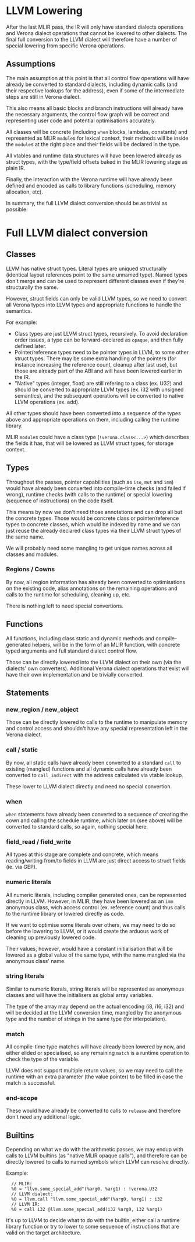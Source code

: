 # LLVM Lowering

After the last MLIR pass, the IR will only have standard dialects operations
and Verona dialect operations that cannot be lowered to other dialects. The
final full conversion to the LLVM dialect will therefore have a number of
special lowering from specific Verona operations.

## Assumptions

The main assumption at this point is that all control flow operations will
have already be converted to standard dialects, including dynamic calls (and
their respective lookups for the address), even if some of the intermediate
steps are still in Verona dialect.

This also means all basic blocks and branch instructions will already have the
necessary arguments, the control flow graph will be correct and representing
user code and potential optimisations accurately.

All classes will be concrete (including `when` blocks, lambdas, constants) and
represented as MLIR `module`s for lexical context, their methods will be inside
the `module`s at the right place and their fields will be declared in the type.

All vtables and runtime data structures will have been lowered already as struct
types, with the type/field offsets baked in the MLIR lowering stage as plain IR.

Finally, the interaction with the Verona runtime will have already been defined
and encoded as calls to library functions (scheduling, memory allocation, etc).

In summary, the full LLVM dialect conversion should be as trivial as possible.

# Full LLVM dialect conversion

## Classes

LLVM has native struct types. Literal types are uniqued structurally (identical
layout references point to the same unnamed type). Named types don't merge and
can be used to represent different classes even if they're structurally the same.

However, struct fields can only be valid LLVM types, so we need to convert all
Verona types into LLVM types and appropriate functions to handle the semantics.

For example:
 * Class types are just LLVM struct types, recursively. To avoid declaration
   order issues, a type can be forward-declared as `opaque`, and then fully
   defined later.
 * Pointer/reference types need to be pointer types in LLVM, to some other
   struct types. There may be some extra handling of the pointers (for instance
   increasing the reference count, cleanup after last use), but those are already
   part of the ABI and will have been lowered earlier in the IR.
 * "Native" types (integer, float) are still refering to a class (ex. U32) and
   should be converted to appropriate LLVM types (ex. i32 with unsigned
   semantics), and the subsequent operations will be converted to native LLVM
   operations (ex. add).

All other types should have been converted into a sequence of the types above and
appropriate operations on them, including calling the runtime library.

MLIR `module`s could have a class type (`!verona.class<...>`) which describes the
fields it has, that will be lowered as LLVM struct types, for storage context.

## Types

Throughout the passes, pointer capabilities (such as `iso`, `mut` and `imm`)
would have already been converted into compile-time checks (and failed if wrong),
runtime checks (with calls to the runtime) or special lowering (sequence of
instructions) on the code itself.

This means by now we don't need those annotations and can drop all but the
concrete types. Those would be concrete class or pointer/reference types to
concrete classes, which would be indexed by name and we can just reuse the
already declared class types via their LLVM struct types of the same name.

We will probably need some mangling to get unique names across all classes and
modules.

### Regions / Cowns

By now, all region information has already been converted to optimisations on
the existing code, alias annotations on the remaining operations and calls to
the runtime for scheduling, cleaning up, etc.

There is nothing left to need special convertions.

## Functions

All functions, including class static and dynamic methods and compile-generated
helpers, will be in the form of an MLIR function, with concrete typed arguments
and full standard dialect control flow.

Those can be directly lowered into the LLVM dialect on their own (via the
dialects' own converters). Additional Verona dialect operations that exist will
have their own implementation and be trivially converted.

## Statements

### new_region / new_object

Those can be directly lowered to calls to the runtime to manipulate memory and
control access and shouldn't have any special representation left in the
Verona dialect.

### call / static

By now, all static calls have already been converted to a standard `call` to
existing (mangled) functions and all dynamic calls have already been converted
to `call_indirect` with the address calculated via vtable lookup.

These lower to LLVM dialect directly and need no special convertion.

### when

`when` statements have already been converted to a sequence of creating the
cown and calling the schedule runtime, which later on (see above) will be
converted to standard calls, so again, nothing special here.

### field_read / field_write

All types at this stage are complete and concrete, which means reading/writing
from/to fields in LLVM are just direct access to struct fields (ie. via GEP).

### numeric literals

All numeric literals, including compiler generated ones, can be represented
directly in LLVM. However, in MLIR, they have been lowered as an `imm` anonymous
class, wich access control (ex. reference count) and thus calls to the runtime
library or lowered directly as code.

If we want to optimise some literals over others, we may need to do so before
the lowering to LLVM, or it would create the arduous work of cleaning up
previously lowered code.

Their values, however, would have a constant initialisation that will be lowered
as a global value of the same type, with the name mangled via the anonymous
class' name.

### string literals

Similar to numeric literals, string literals will be represented as anonymous
classes and will have the initialisers as global array variables.

The type of the array may depend on the actual encoding (i8, i16, i32) and will
be decided at the LLVM conversion time, mangled by the anonymous type and the
number of strings in the same type (for interpolation).

### match

All compile-time type matches will have already been lowered by now, and either
elided or specialised, so any remaining `match` is a runtime operation to check
the type of the variable.

LLVM does not support multiple return values, so we may need to call the runtime
with an extra parameter (the value pointer) to be filled in case the match is
successful.

### end-scope

These would have already be converted to calls to `release` and therefore don't
need any additional logic.

## Builtins

Depending on what we do with the arithmetic passes, we may endup with calls to
LLVM builtins (as "native MLIR opaque calls"), and therefore can be directly
lowered to calls to named symbols which LLVM can resolve directly.

Example:
```
  // MLIR:
  %0 = "llvm.some_special_add"(%arg0, %arg1) : !verona.U32
  // LLVM dialect:
  %0 = llvm.call "llvm.some_special_add"(%arg0, %arg1) : i32
  // LLVM IR:
  %0 = call i32 @llvm.some_special_add(i32 %arg0, i32 %arg1)
```

It's up to LLVM to decide what to do with the builtin, either call a runtime
library function or try to lower to some sequence of instructions that are valid
on the target architecture.

